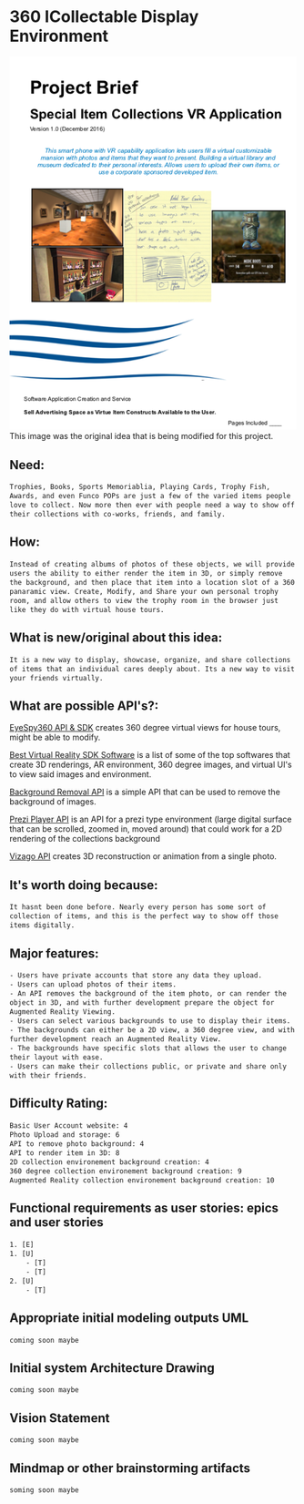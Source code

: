 # 360 ICollectable Display Environment

![Image](../img/iCollectables_past.png)
This image was the original idea that is being modified for this project.

## Need: 
    Trophies, Books, Sports Memoriablia, Playing Cards, Trophy Fish, Awards, and even Funco POPs are just a few of the varied items people love to collect. Now more then ever with people need a way to show off their collections with co-works, friends, and family. 

## How: 
    Instead of creating albums of photos of these objects, we will provide users the ability to either render the item in 3D, or simply remove the background, and then place that item into a location slot of a 360 panaramic view. Create, Modify, and Share your own personal trophy room, and allow others to view the trophy room in the browser just like they do with virtual house tours.

## What is new/original about this idea:
    It is a new way to display, showcase, organize, and share collections of items that an individual cares deeply about. Its a new way to visit your friends virtually.
    
## What are possible API's?: 
  
[EyeSpy360 API & SDK](https://www.eyespy360.com/en-us/feature/API.html) creates 360 degree virtual views for house tours, might be able to modify.

[Best Virtual Reality SDK Software](https://www.g2.com/categories/vr-sdk) is a list of some of the top softwares that create 3D renderings, AR environment, 360 degree images, and virtual UI's to view said images and environment. 

[Background Removal API](https://www.remove.bg/api) is a simple API that can be used to remove the background of images.

[Prezi Player API](https://prezi.github.io/prezi-player/lib/PreziPlayer/) is an API for a prezi type environment (large digital surface that can be scrolled, zoomed in, moved around) that could work for a 2D rendering of the collections background

[Vizago API](https://www.programmableweb.com/api/vizago) creates 3D reconstruction or animation from a single photo.

    
## It's worth doing because:
    It hasnt been done before. Nearly every person has some sort of collection of items, and this is the perfect way to show off those items digitally.
    

## Major features: 
    - Users have private accounts that store any data they upload.
    - Users can upload photos of their items.
    - An API removes the background of the item photo, or can render the object in 3D, and with further development prepare the object for Augmented Reality Viewing.
    - Users can select various backgrounds to use to display their items.
    - The backgrounds can either be a 2D view, a 360 degree view, and with further development reach an Augmented Reality View.
    - The backgrounds have specific slots that allows the user to change their layout with ease.
    - Users can make their collections public, or private and share only with their friends.

## Difficulty Rating: 
    Basic User Account website: 4
    Photo Upload and storage: 6
    API to remove photo background: 4
    API to render item in 3D: 8
    2D collection environement background creation: 4
    360 degree collection environement background creation: 9
    Augmented Reality collection environement background creation: 10

## Functional requirements as user stories: epics and user stories
    1. [E] 
    1. [U] 
        - [T]
        - [T]
    2. [U]
        - [T]


## Appropriate initial modeling outputs UML
    coming soon maybe


## Initial system Architecture Drawing 
    coming soon maybe

## Vision Statement
    coming soon maybe

## Mindmap or other brainstorming artifacts 
    soming soon maybe
